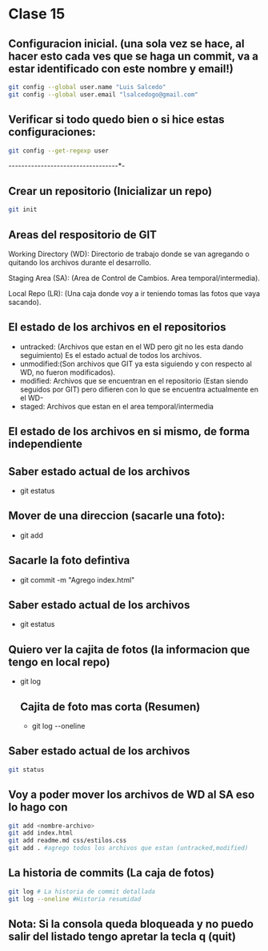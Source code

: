 # Clase 15

## Configuracion inicial. (una sola vez se hace, al hacer esto cada ves que se haga un commit, va a estar identificado con este nombre y email!) 

```sh
git config --global user.name "Luis Salcedo"   
git config --global user.email "lsalcedogo@gmail.com"
```

## Verificar si todo quedo bien o si hice estas configuraciones:

```sh
git config --get-regexp user
```
*-*-*-*-*-*-*-*-*-*-*-*-*-*-*-*-*-*-*-*-*-*-*-*-*-*-*-*-*-*-*-*-*-*-*-

## Crear un repositorio (Inicializar un repo)

```sh
git init
```


## Areas del respositorio de GIT

Working Directory (WD): Directorio de trabajo donde se van agregando o quitando los archivos durante el desarrollo.

Staging Area (SA): (Area de Control de Cambios. Area temporal/intermedia).

Local Repo (LR): (Una caja donde voy a ir teniendo tomas las fotos que vaya sacando).

## El estado de los archivos en el repositorios

* untracked: (Archivos que estan en el WD pero git no les esta dando seguimiento) Es el estado actual de todos los archivos. 
* unmodified:(Son archivos que GIT ya esta siguiendo y con respecto al WD, no fueron modificados).
* modified: Archivos que se encuentran en el repositorio (Estan siendo seguidos por GIT) pero difieren con lo que se encuentra actualmente en el WD-
* staged: Archivos que estan en el area temporal/intermedia

## El estado de los archivos en si mismo, de forma independiente

## Saber estado actual de los archivos
* git estatus

## Mover de una direccion (sacarle una foto):

* git add

## Sacarle la foto defintiva

* git commit -m "Agrego index.html"

## Saber estado actual de los archivos
* git estatus

## Quiero ver la cajita de fotos (la informacion que tengo en local repo)
* git log

    ## Cajita de foto mas corta (Resumen)
    * git log --oneline

## Saber estado actual de los archivos

```sh
git status
```

## Voy a poder mover los archivos de WD al SA eso lo hago con

```sh
git add <nombre-archivo>
git add index.html
git add readme.md css/estilos.css
git add . #agrego todos los archivos que estan (untracked,modified)
```

## La historia de commits (La caja de fotos)

```sh
git log # La historia de commit detallada
git log --oneline #Historia resumidad
```

## Nota: Si la consola queda bloqueada y no puedo salir del listado tengo apretar la tecla q (quit)







